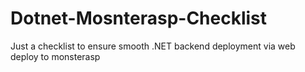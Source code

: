 # Dotnet-Mosnterasp-Checklist
Just a checklist to ensure smooth .NET backend deployment via web deploy to monsterasp
